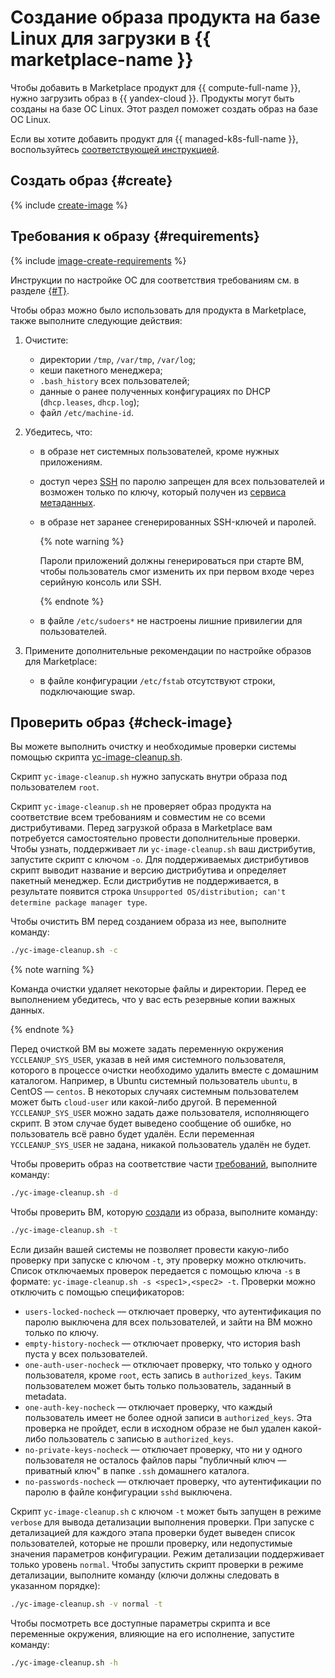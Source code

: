 # Создание образа продукта на базе Linux для загрузки в {{ marketplace-name }}

Чтобы добавить в Marketplace продукт для {{ compute-full-name }}, нужно загрузить образ в {{ yandex-cloud }}. Продукты могут быть созданы на базе ОС Linux. Этот раздел поможет создать образ на базе ОС Linux.

Если вы хотите добавить продукт для {{ managed-k8s-full-name }}, воспользуйтесь [соответствующей инструкцией](create-container.md).

## Создать образ {#create}

{% include [create-image](../../_includes/marketplace/image.md) %}

## Требования к образу {#requirements}

{% include [image-create-requirements](../../_includes/compute/image-create-requirements.md) %}

Инструкции по настройке ОС для соответствия требованиям см. в разделе [{#T}](../../compute/operations/image-create/custom-image.md).

Чтобы образ можно было использовать для продукта в Marketplace, также выполните следующие действия:
1. Очистите:
   * директории `/tmp`, `/var/tmp`, `/var/log`;
   * кеши пакетного менеджера;
   * `.bash_history` всех пользователей;
   * данные о ранее полученных конфигурациях по DHCP (`dhcp.leases`, `dhcp.log`);
   * файл `/etc/machine-id`.

1. Убедитесь, что:
   * в образе нет системных пользователей, кроме нужных приложениям.
   * доступ через [SSH](../../glossary/ssh-keygen.md) по паролю запрещен для всех пользователей и возможен только по ключу, который получен из [сервиса метаданных](../../compute/operations/vm-info/get-info.md#inside-instance).
   * в образе нет заранее сгенерированных SSH-ключей и паролей.

      {% note warning %}

      Пароли приложений должны генерироваться при старте ВМ, чтобы пользователь смог изменить их при первом входе через серийную консоль или SSH.

      {% endnote %}

   * в файле `/etc/sudoers*` не настроены лишние привилегии для пользователей.

1. Примените дополнительные рекомендации по настройке образов для Marketplace:
   * в файле конфигурации `/etc/fstab` отсутствуют строки, подключающие swap.

## Проверить образ {#check-image}

Вы можете выполнить очистку и необходимые проверки системы помощью скрипта [yc-image-cleanup.sh](https://github.com/yandex-cloud/examples/blob/master/products-prepare/linux/yc-image-cleanup.sh). 

Скрипт `yc-image-cleanup.sh` нужно запускать внутри образа под пользователем `root`.

Скрипт `yc-image-cleanup.sh` не проверяет образ продукта на соответствие всем требованиям и совместим не со всеми дистрибутивами. Перед загрузкой образа в Marketplace вам потребуется самостоятельно провести дополнительные проверки. Чтобы узнать, поддерживает ли `yc-image-cleanup.sh` ваш дистрибутив, запустите скрипт с ключом `-o`. Для поддерживаемых дистрибутивов скрипт выводит название и версию дистрибутива и определяет пакетный менеджер. Если дистрибутив не поддерживается, в результате появится строка  `Unsupported OS/distribution; can't determine package manager type`.

Чтобы очистить ВМ перед созданием образа из нее, выполните команду:

```bash
./yc-image-cleanup.sh -c
```

{% note warning %}

Команда очистки удаляет некоторые файлы и директории. Перед ее выполнением убедитесь, что у вас есть резервные копии важных данных.

{% endnote %}

Перед очисткой ВМ вы можете задать переменную окружения `YCCLEANUP_SYS_USER`, указав в ней имя системного пользователя, которого в процессе очистки необходимо удалить вместе с домашним каталогом. Например, в Ubuntu системный пользователь `ubuntu`, в CentOS — `centos`. В некоторых случаях системным пользователем может быть `cloud-user` или какой-либо другой. В переменной `YCCLEANUP_SYS_USER` можно задать даже пользователя, исполняющего скрипт. В этом случае будет выведено сообщение об ошибке, но пользователь всё равно будет удалён. Если переменная `YCCLEANUP_SYS_USER` не задана, никакой пользователь удалён не будет.

Чтобы проверить образ на соответствие части [требований](#requirements), выполните команду:

```bash
./yc-image-cleanup.sh -d
```

Чтобы проверить ВМ, которую [создали](../../compute/operations/image-create/upload.md#create-vm-from-user-image) из образа, выполните команду:
    
```bash
./yc-image-cleanup.sh -t
```

Если дизайн вашей системы не позволяет провести какую-либо проверку при запуске с ключом `-t`, эту проверку можно отключить. Список отключаемых проверок передается с помощью ключа `-s` в формате: `yc-image-cleanup.sh -s <spec1>,<spec2> -t`. Проверки можно отключить с помощью спецификаторов:

  * `users-locked-nocheck` — отключает проверку, что аутентификация по паролю выключена для всех пользователей, и зайти на ВМ можно только по ключу. 
  * `empty-history-nocheck` — отключает проверку, что история bash пуста у всех пользователей.
  * `one-auth-user-nocheck` — отключает проверку, что только у одного пользователя, кроме `root`, есть запись в `authorized_keys`. Таким пользователем может быть только пользователь, заданный в metadata. 
  * `one-auth-key-nocheck` — отключает проверку, что каждый пользователь имеет не более одной записи в `authorized_keys`. Эта проверка не пройдет, если в исходном образе не был удален какой-либо пользователь с записью в `authorized_keys`. 
  * `no-private-keys-nocheck` — отключает проверку, что ни у одного пользователя не осталось файлов пары "публичный ключ — приватный ключ" в папке `.ssh` домашнего каталога. 
  * `no-passwords-nocheck` — отключает проверку, что аутентификации по паролю в файле конфигурации `sshd` выключена.

Скрипт `yc-image-cleanup.sh` с ключом `-t` может быть запущен в режиме `verbose` для вывода детализации выполнения проверки. При запуске с детализацией для каждого этапа проверки будет выведен список пользователей, которые не прошли проверку, или недопустимые значения параметров конфигурации. Режим детализации поддерживает только уровень `normal`. Чтобы запустить скрипт проверки в режиме детализации, выполните команду (ключи должны следовать в указанном порядке):
  
 ```bash
 ./yc-image-cleanup.sh -v normal -t
 ```

Чтобы посмотреть все доступные параметры скрипта и все переменные окружения, влияющие на его исполнение, запустите команду:

 ```bash
 ./yc-image-cleanup.sh -h
 ```
